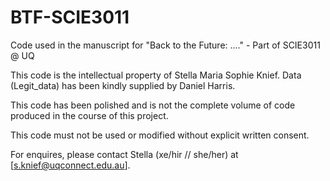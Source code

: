 # BTF-SCIE3011
Code used in the manuscript for  "Back to the Future: ...." - Part of SCIE3011 @ UQ


This code is the intellectual property of Stella Maria Sophie Knief. 
Data (Legit_data) has been kindly supplied by Daniel Harris. 

This code has been polished and is not the complete volume of code produced in the course of this project. 

This code must not be used or modified without explicit written consent. 

For enquires, please contact Stella (xe/hir // she/her) at 
            [s.knief@uqconnect.edu.au]. 
